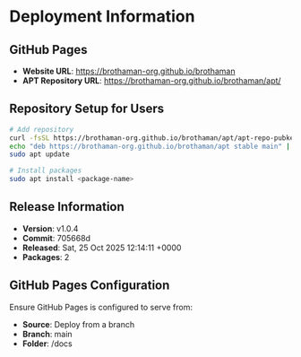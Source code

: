 # Deployment Information

## GitHub Pages
- **Website URL**: https://brothaman-org.github.io/brothaman
- **APT Repository URL**: https://brothaman-org.github.io/brothaman/apt/

## Repository Setup for Users
```bash
# Add repository
curl -fsSL https://brothaman-org.github.io/brothaman/apt/apt-repo-pubkey.asc | sudo apt-key add -
echo "deb https://brothaman-org.github.io/brothaman/apt stable main" | sudo tee /etc/apt/sources.list.d/gh-repos.list
sudo apt update

# Install packages
sudo apt install <package-name>
```

## Release Information
- **Version**: v1.0.4
- **Commit**: 705668d
- **Released**: Sat, 25 Oct 2025 12:14:11 +0000
- **Packages**: 2

## GitHub Pages Configuration
Ensure GitHub Pages is configured to serve from:
- **Source**: Deploy from a branch
- **Branch**: main
- **Folder**: /docs
